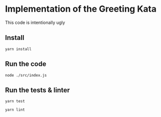 # Implementation of the Greeting Kata

This code is intentionally ugly

## Install 

`yarn install`

## Run the code 

`node ./src/index.js`

## Run the tests & linter

`yarn test`

`yarn lint`
